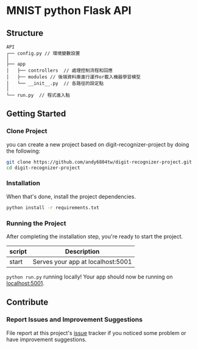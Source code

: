 # MNIST python Flask API

## Structure
```
API
┌── config.py // 環境變數設置
│   
├── app
│   ├── controllers  // 處理控制流程和回應
│   ├── modules // 後端資料庫進行運作or載入機器學習模型
│   └── __init__.py  // 各路徑的設定點
│
└── run.py  // 程式進入點
```

## Getting Started
### Clone Project
you can create a new project based on digit-recognizer-project by doing the following:

```bash
git clone https://github.com/andy6804tw/digit-recognizer-project.git
cd digit-recognizer-project
```

### Installation
When that's done, install the project dependencies.
```bash
python install -r requirements.txt
```

### Running the Project
After completing the installation step, you're ready to start the project.

| script | Description |
| ------| ------ |
| start | Serves your app at localhost:5001 |


`python run.py` running locally! Your app should now be running on [localhost:5001](http://localhost:5001/).

## Contribute
### Report Issues and Improvement Suggestions
File report at this project's [issue](https://github.com/andy6804tw/digit-recognizer-project/issues) tracker if you noticed some problem or have improvement suggestions.